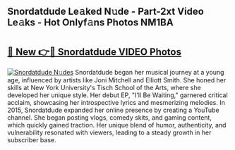 ## Snordatdude Le𝚊ked N𝚞de - Part-2xt Video Le𝚊ks - Hot Onlyf𝚊ns Photos NM1BA

# <h2><a href="http://ab15225.deff.icu/?id=Snordatdude">🔗 New 👉🔴 Snordatdude VIDEO Photos</a></h2>

[![Snordatdude N𝚞des](https://i.imgur.com/rIISA9y.gif)](http://ab15225.deff.icu/?id=Snordatdude)
Snordatdude began her musical journey at a young age, influenced by artists like Joni Mitchell and Elliott Smith. She honed her skills at New York University's Tisch School of the Arts, where she developed her unique style. Her debut EP, "I'll Be Waiting," garnered critical acclaim, showcasing her introspective lyrics and mesmerizing melodies. In 2015, Snordatdude expanded her online presence by creating a YouTube channel. She began posting vlogs, comedy skits, and gaming content, which quickly gained traction. Her unique blend of humor, authenticity, and vulnerability resonated with viewers, leading to a steady growth in her subscriber base.
